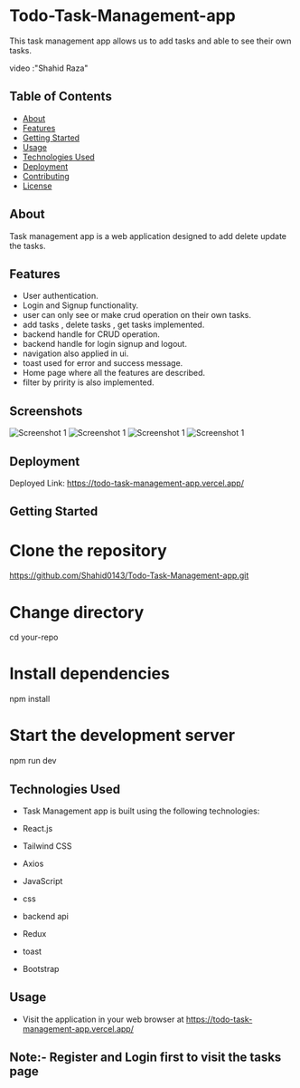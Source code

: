 # Todo-Task-Management-app

This task management app  allows us to add tasks and able to see their own tasks.

 video :"Shahid Raza"

## Table of Contents

- [About](#about)
- [Features](#features)
- [Getting Started](#getting-started)
- [Usage](#usage)
- [Technologies Used](#technologies-used)
- [Deployment](#deployment)
- [Contributing](#contributing)
- [License](#license)

## About

Task management app is a web application designed to add delete update the tasks.

## Features

- User authentication.
- Login and Signup functionality.
- user can only see or make crud operation on their own tasks.
- add tasks , delete tasks , get tasks implemented.
- backend handle for CRUD operation.
- backend handle for login signup and logout.
- navigation also applied in ui.
- toast used for error and success message.
- Home page where all the features are described.
- filter by pririty is also implemented.


## Screenshots
![Screenshot 1](./task_frontend/src/assets/home.png)
![Screenshot 1](./task_frontend/src/assets/task.png)
![Screenshot 1](./task_frontend/src/assets/login.png)
![Screenshot 1](./task_frontend/src/assets/signup.png)



## Deployment

Deployed Link: https://todo-task-management-app.vercel.app/

## Getting Started

# Clone the repository

https://github.com/Shahid0143/Todo-Task-Management-app.git

# Change directory

cd your-repo

# Install dependencies

npm install

# Start the development server

npm run dev

## Technologies Used

- Task Management app  is built using the following technologies:

- React.js
- Tailwind CSS
- Axios
- JavaScript
- css
- backend api
- Redux
- toast
- Bootstrap

## Usage

- Visit the application in your web browser at https://todo-task-management-app.vercel.app/


## Note:- Register and Login first to visit the tasks page
